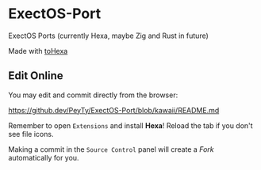 # ExectOS-Port

ExectOS Ports (currently Hexa, maybe Zig and Rust in future)

Made with [toHexa](https://github.com/hexalang/toHexa/tree/kawaii/Clang)

## Edit Online

You may edit and commit directly from the browser:

https://github.dev/PeyTy/ExectOS-Port/blob/kawaii/README.md

Remember to open `Extensions` and install **Hexa**!
Reload the tab if you don't see file icons.

Making a commit in the `Source Control` panel will create a *Fork* automatically for you.
